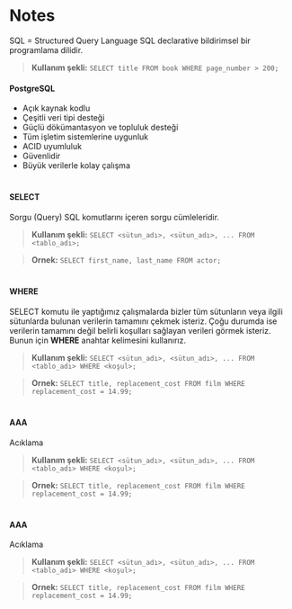 # Notes

SQL = Structured Query Language
SQL declarative bildirimsel bir programlama dilidir.
> **Kullanım şekli:**
`SELECT title FROM book WHERE page_number > 200; `

#### PostgreSQL
-   Açık kaynak kodlu
-   Çeşitli veri tipi desteği
-   Güçlü dökümantasyon ve topluluk desteği
-   Tüm işletim sistemlerine uygunluk
-   ACID uyumluluk
-   Güvenlidir
-   Büyük verilerle kolay çalışma
#

#### SELECT
Sorgu (Query)
SQL komutlarını içeren sorgu cümleleridir.
> **Kullanım şekli:**
> `SELECT <sütun_adı>, <sütun_adı>, ... FROM <tablo_adı>;`

> **Ornek:**
> `SELECT first_name, last_name FROM actor;`
#

####  WHERE
SELECT komutu ile yaptığımız çalışmalarda bizler tüm sütunların veya ilgili sütunlarda bulunan verilerin tamamını çekmek isteriz. Çoğu durumda ise verilerin tamamını değil belirli koşulları sağlayan verileri görmek isteriz. Bunun için **WHERE** anahtar kelimesini kullanırız.
> **Kullanım şekli:**
> `SELECT <sütun_adı>, <sütun_adı>, ... FROM <tablo_adı> WHERE <koşul>;`

> **Ornek:**
> `SELECT title, replacement_cost FROM film WHERE replacement_cost = 14.99;`
#
####  AAA
Acıklama
> **Kullanım şekli:**
> `SELECT <sütun_adı>, <sütun_adı>, ... FROM <tablo_adı> WHERE <koşul>;`

> **Ornek:**
> `SELECT title, replacement_cost FROM film WHERE replacement_cost = 14.99;`
#
####  AAA
Acıklama
> **Kullanım şekli:**
> `SELECT <sütun_adı>, <sütun_adı>, ... FROM <tablo_adı> WHERE <koşul>;`

> **Ornek:**
> `SELECT title, replacement_cost FROM film WHERE replacement_cost = 14.99;`
#
